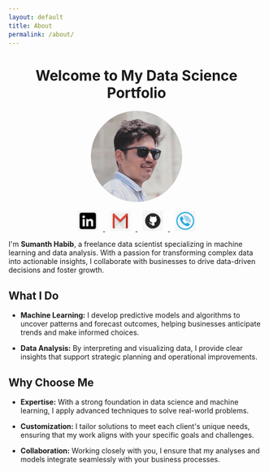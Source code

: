```yaml
---
layout: default
title: About
permalink: /about/
---
```

<h1 align="center">Welcome to My Data Science Portfolio</h1>

<p align="center">
  <img src="images/IMG_20240225_211527_748-modified (1).png" alt="Profile Picture" width="180" height="180" style="border-radius: 100%;">
</p>

<p align="center">
  <a href="https://www.linkedin.com/in/sumanth-habib">
    <img src="images/png-transparent-linkedin-icon-linkedin-text-rectangle-logo-thumbnail.png" alt="LinkedIn" width="40" height="40" style="margin: 0 10px;">
  </a>
  <a href="mailto:sumanthhabib@gmail.com">
    <img src="images/png-transparent-gmail-email-computer-icons-google-logo-gmail-angle-rectangle-triangle-thumbnail.png" alt="Gmail" width="40" height="40" style="margin: 0 10px;">
  </a>
   <a href="https://github.com/sumanthhabib96">
    <img src="images/png-transparent-github-social-media-computer-icons-logo-android-github-logo-computer-wallpaper-banner-thumbnail.png" alt="Phone" width="40" height="40" style="margin: 0 10px;">
  </a>
  <a href="tel:919886461466">
    <img src="images/png-transparent-blue-phone-inside-circle-icon-telephone-call-symbol-smartphone-ringing-phone-miscellaneous-blue-text-thumbnail.png" alt="Phone" width="40" height="40" style="margin: 0 10px;">
  </a>
</p>

I'm **Sumanth Habib**, a freelance data scientist specializing in machine learning and data analysis. With a passion for transforming complex data into actionable insights, I collaborate with businesses to drive data-driven decisions and foster growth.

## What I Do

- **Machine Learning:** I develop predictive models and algorithms to uncover patterns and forecast outcomes, helping businesses anticipate trends and make informed choices.

- **Data Analysis:** By interpreting and visualizing data, I provide clear insights that support strategic planning and operational improvements.

## Why Choose Me

- **Expertise:** With a strong foundation in data science and machine learning, I apply advanced techniques to solve real-world problems.

- **Customization:** I tailor solutions to meet each client's unique needs, ensuring that my work aligns with your specific goals and challenges.

- **Collaboration:** Working closely with you, I ensure that my analyses and models integrate seamlessly with your business processes.
